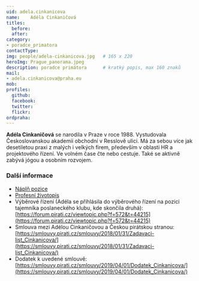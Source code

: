 ```yaml
---
uid: adela.cinkanicova
name:    Adéla Cinkaničová
titles:
  before: 
  after:
category:                
- poradce_primatora
contactType: 
img: people/adela-cinkanicova.jpg   # 165 x 220
heroImg: Prague_panorama.jpeg
description: poradce primátora    	# kratký popis, max 160 znaků
mail:
- adela.cinkanicova@praha.eu
mob: 
profiles:
  github:       
  facebook:    
  twitter: 		  
  flickr:		  
ordpraha: 
---
```


**Adéla Cinkaničová**  se narodila v Praze v roce 1988. Vystudovala Českoslovanskou akademii obchodní v Resslově ulici. Má za sebou více jak desetiletou praxi z malých i velkých firem, především v oblasti HR a projektového řízení. Ve volném čase čte nebo cestuje. Také se aktivně zabývá jógou a osobním rozvojem.

### Další informace

* [Náplň pozice](/assets/pdf/napln-prace/cinkanicova.pdf)
* [Profesní životopis](/assets/pdf/cv/cinkanicova.pdf)
* Výběrové řízení (Adéla se přihlásila do výběrového řízení na pozici tajemníka poslaneckého klubu, kde skončila druhá): [https://forum.pirati.cz/viewtopic.php?f=572&t=44215](https://forum.pirati.cz/viewtopic.php?f=572&t=44215)
* Smlouva mezi Adélou Cinkaničovou a Českou pirátskou stranou: [https://smlouvy.pirati.cz/smlouvy/2018/01/31/Zadavaci-list_Cinkanicova/](https://smlouvy.pirati.cz/smlouvy/2018/01/31/Zadavaci-list_Cinkanicova/)
* Dodatek k uvedené smlouvě: [https://smlouvy.pirati.cz/smlouvy/2019/04/01/Dodatek_Cinkanicova/](https://smlouvy.pirati.cz/smlouvy/2019/04/01/Dodatek_Cinkanicova/)


